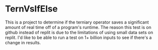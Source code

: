 # TernVsIfElse
This is a project to determine if the terniary operator saves a significant amount of real time off of a program's runtime.
The reason this test is on github instead of replit is due to the limitations of using small data sets on replit. I'd like to be able to run a test on 1+ billion inputs to see if there's a change in results.